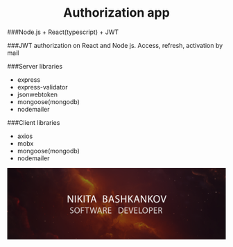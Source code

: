 <h1 align="center">Authorization app</h1>

###Node.js + React(typescript) + JWT

###JWT authorization on React and Node js. Access, refresh, activation by mail

###Server libraries
- express
- express-validator
- jsonwebtoken
- mongoose(mongodb)
- nodemailer

###Client libraries
- axios
- mobx
- mongoose(mongodb)
- nodemailer

![Header](https://github.com/NickBash/nickbash/blob/main/assets/header.png)
